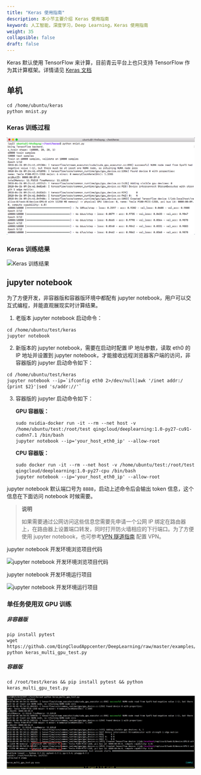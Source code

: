 ```yaml
---
title: "Keras 使用指南"
description: 本小节主要介绍 Keras 使用指南
keyword: 人工智能，深度学习，Deep Learning，Keras 使用指南
weight: 35
collapsible: false
draft: false
---
```


Keras 默认使用 TensorFlow 来计算，目前青云平台上也只支持 TensorFlow 作为其计算框架。详情请见 [Keras 文档](https://keras.io)

## 单机

```shell
cd /home/ubuntu/keras
python mnist.py
```

### Keras 训练过程

![Keras 训练过程](../_images/keras_start.png)

### Keras 训练结果

![Keras 训练结果](../_image/keras_result.png)

##  jupyter notebook

为了方便开发，非容器版和容器版环境中都配有 jupyter notebook，用户可以交互式编程，并能直观展现实时计算结果。

1. 老版本 jupyter notebook 启动命令：

```shell
cd /home/ubuntu/test/keras
jupyter notebook
```

2. 新版本的 jupyter notebook，需要在启动时配置 IP 地址参数，读取 eth0 的 IP 地址并设置到 jupyter notebook，才能接收远程浏览器客户端的访问，非容器版的 jupyter 启动命令如下：

```shell
cd /home/ubuntu/test/keras
jupyter notebook --ip=`ifconfig eth0 2>/dev/null|awk '/inet addr:/ {print $2}'|sed 's/addr://'`
```

3. 容器版的 jupyter 启动命令如下：

   **GPU 容器版：**

   ```shell
   sudo nvidia-docker run -it --rm --net host -v /home/ubuntu/test:/root/test qingcloud/deeplearning:1.0-py27-cu91-cudnn7.1 /bin/bash
   jupyter notebook --ip='your_host_eth0_ip' --allow-root
   ```

   **CPU 容器版：**

   ```shell
   sudo docker run -it --rm --net host -v /home/ubuntu/test:/root/test qingcloud/deeplearning:1.0-py27-cpu /bin/bash
   jupyter notebook --ip='your_host_eth0_ip' --allow-root
   ```


jupyter notebook 默认端口号为 `8888`，启动上述命令后会输出 token 信息，这个信息在下面访问 notebook 时候需要。

> **说明**
>
> 如果需要通过公网访问这些信息您需要先申请一个公网 IP 绑定在路由器上，在路由器上设置端口转发，同时打开防火墙相应的下行端口。为了方便使用 jupyter notebook，也可参考[VPN 隧道指南](https://docs.qingcloud.com/product/network/vpn#vpn) 配置 VPN。

jupyter notebook 开发环境浏览项目代码

![jupyter notebook 开发环境浏览项目代码](../_images/deeplearning/1.2/jupyter_browse.png)

jupyter notebook 开发环境运行项目

![jupyter notebook 开发环境运行项目](../_images/deeplearning/1.2/jupyter_train.png)

### 单任务使用双 GPU 训练

##### 非容器版

```shell
pip install pytest
wget https://github.com/QingCloudAppcenter/DeepLearning/raw/master/examples/keras_multi_gpu_test.py
python keras_multi_gpu_test.py
```

##### 容器版

```shell
cd /root/test/keras && pip install pytest && python keras_multi_gpu_test.py
```

![Alt text](../_images/multip-gpu-keras.png)
